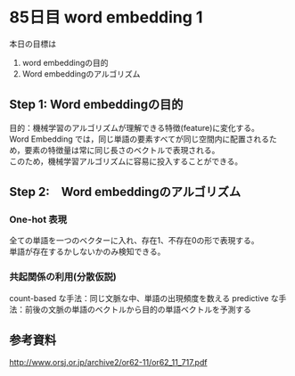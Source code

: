 # 85日目 word embedding 1

本日の目標は
1. word embeddingの目的
2. Word embeddingのアルゴリズム

## Step 1: Word embeddingの目的
目的：機械学習のアルゴリズムが理解できる特徴(feature)に変化する。  
Word Embedding では，同じ単語の要素すべてが同じ空間内に配置されるため，要素の特徴量は常に同じ長さのベクトルで表現される。  
このため，機械学習アルゴリズムに容易に投入することができる。  

## Step 2:　Word embeddingのアルゴリズム

### One-hot 表現
全ての単語を一つのベクターに入れ、存在1、不存在0の形で表現する。  
単語が存在するかしないかのみ検知できる。  

### 共起関係の利用(分散仮説)
count-based な手法：同じ文脈な中、単語の出現頻度を数える
predictive な手法：前後の文脈の単語のベクトルから目的の単語ベクトルを予測する

## 参考資料
http://www.orsj.or.jp/archive2/or62-11/or62_11_717.pdf  
